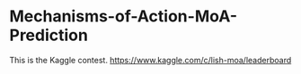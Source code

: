 # Mechanisms-of-Action-MoA-Prediction
This is the Kaggle contest. https://www.kaggle.com/c/lish-moa/leaderboard
